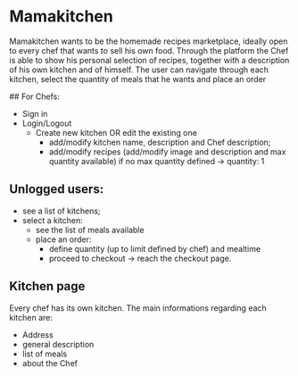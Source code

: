 # Mamakitchen

Mamakitchen wants to be the homemade recipes marketplace, ideally open to every chef that wants to sell his own food.
Through the platform the Chef is able to show his personal selection of recipes, together with a description of his own kitchen and of himself.
The user can navigate through each kitchen, select the quantity of meals that he wants and place an order

## For Chefs:

- Sign in
- Login/Logout
  - Create new kitchen OR edit the existing one
    - add/modify kitchen name, description and Chef description;
    - add/modify recipes (add/modify image and description and max quantity available)
      if no max quantity defined -> quantity: 1

## Unlogged users:

- see a list of kitchens;
- select a kitchen:
  - see the list of meals available
  - place an order:
    - define quantity (up to limit defined by chef) and mealtime
    - proceed to checkout -> reach the checkout page.

## Kitchen page

Every chef has its own kitchen.
The main informations regarding each kitchen are:

- Address
- general description
- list of meals
- about the Chef
